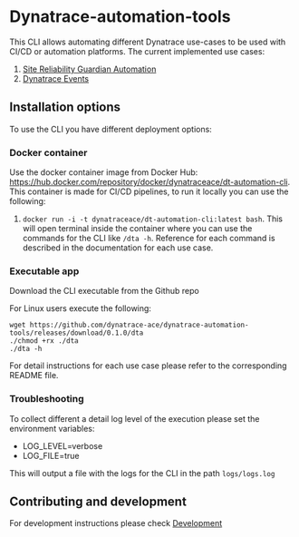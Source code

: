 # Dynatrace-automation-tools

This CLI allows automating different Dynatrace use-cases to be used with CI/CD or automation platforms. The current implemented use cases:

1. [Site Reliability Guardian Automation](docs/Site-Reliability-Guardian/SRGAutomation.md)
1. [Dynatrace Events](docs/Events/Dynatrace-Events.md)

## Installation options

To use the CLI you have different deployment options:

### Docker container

Use the docker container image from Docker Hub: https://hub.docker.com/repository/docker/dynatraceace/dt-automation-cli. This container is made for CI/CD pipelines, to run it locally you can use the following:

1. `docker run -i -t dynatraceace/dt-automation-cli:latest bash`. This will open terminal inside the container where you can use the commands for the CLI like `/dta -h`. Reference for each command is described in the documentation for each use case.

### Executable app

Download the CLI executable from the Github repo

For Linux users execute the following:

```(bash)
wget https://github.com/dynatrace-ace/dynatrace-automation-tools/releases/download/0.1.0/dta
./chmod +rx ./dta
./dta -h
```

For detail instructions for each use case please refer to the corresponding README file.

### Troubleshooting

To collect different a detail log level of the execution please set the environment variables:

- LOG_LEVEL=verbose
- LOG_FILE=true

This will output a file with the logs for the CLI in the path `logs/logs.log`

## Contributing and development

For development instructions please check [Development](docs/Development.md)
